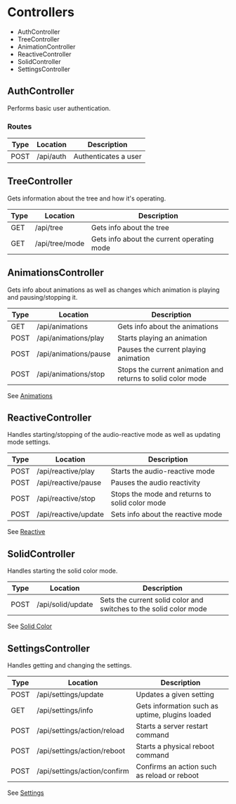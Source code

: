 # Controllers

- AuthController
- TreeController
- AnimationController
- ReactiveController
- SolidController
- SettingsController

## AuthController

Performs basic user authentication.

### Routes

| Type  | Location  | Description  |
| ----- |---------- | ------------ |
| POST  | /api/auth | Authenticates a user |

## TreeController

Gets information about the tree and how it's operating.

| Type  | Location  | Description  |
| ----- |---------- | ------------ |
| GET   | /api/tree | Gets info about the tree |
| GET   | /api/tree/mode | Gets info about the current operating mode |

## AnimationsController

Gets info about animations as well as changes which animation is playing and pausing/stopping it.

| Type  | Location  | Description  |
| ----- |---------- | ------------ |
| GET   | /api/animations | Gets info about the animations |
| POST  | /api/animations/play | Starts playing an animation |
| POST  | /api/animations/pause | Pauses the current playing animation |
| POST  | /api/animations/stop | Stops the current animation and returns to solid color mode |

See [Animations](Animations.md)

## ReactiveController

Handles starting/stopping of the audio-reactive mode as well as updating mode settings.

| Type  | Location  | Description  |
| ----- |---------- | ------------ |
| POST  | /api/reactive/play | Starts the audio-reactive mode |
| POST  | /api/reactive/pause | Pauses the audio reactivity |
| POST  | /api/reactive/stop | Stops the mode and returns to solid color mode |
| POST  | /api/reactive/update | Sets info about the reactive mode |

See [Reactive](Reactive.md)

## SolidController

Handles starting the solid color mode.

| Type  | Location  | Description  |
| ----- |---------- | ------------ |
| POST  | /api/solid/update | Sets the current solid color and switches to the solid color mode |

See [Solid Color](SolidColor.md)

## SettingsController

Handles getting and changing the settings.

| Type  | Location  | Description  |
| ----- |---------- | ------------ |
| POST  | /api/settings/update | Updates a given setting |
| GET   | /api/settings/info | Gets information such as uptime, plugins loaded |
| POST  | /api/settings/action/reload | Starts a server restart command |
| POST  | /api/settings/action/reboot | Starts a physical reboot command |
| POST  | /api/settings/action/confirm | Confirms an action such as reload or reboot |

See [Settings](Settings.md)